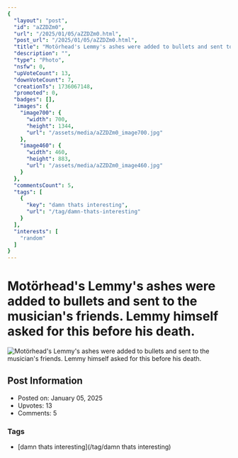 ```yaml
---
{
  "layout": "post",
  "id": "aZZDZm0",
  "url": "/2025/01/05/aZZDZm0.html",
  "post_url": "/2025/01/05/aZZDZm0.html",
  "title": "Motörhead's Lemmy's ashes were added to bullets and sent to the musician's friends. Lemmy himself asked for this before his death.",
  "description": "",
  "type": "Photo",
  "nsfw": 0,
  "upVoteCount": 13,
  "downVoteCount": 7,
  "creationTs": 1736067148,
  "promoted": 0,
  "badges": [],
  "images": {
    "image700": {
      "width": 700,
      "height": 1344,
      "url": "/assets/media/aZZDZm0_image700.jpg"
    },
    "image460": {
      "width": 460,
      "height": 883,
      "url": "/assets/media/aZZDZm0_image460.jpg"
    }
  },
  "commentsCount": 5,
  "tags": [
    {
      "key": "damn thats interesting",
      "url": "/tag/damn-thats-interesting"
    }
  ],
  "interests": [
    "random"
  ]
}
---
```


# Motörhead's Lemmy's ashes were added to bullets and sent to the musician's friends. Lemmy himself asked for this before his death.

![Motörhead's Lemmy's ashes were added to bullets and sent to the musician's friends. Lemmy himself asked for this before his death.](/assets/media/aZZDZm0_image700.jpg)

## Post Information

- Posted on: January 05, 2025
- Upvotes: 13
- Comments: 5

### Tags

- [damn thats interesting](/tag/damn thats interesting)
